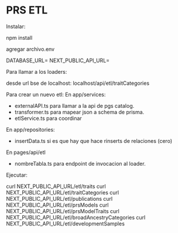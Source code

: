 # PRS ETL

Instalar:

npm install

agregar archivo.env

DATABASE_URL=
NEXT_PUBLIC_API_URL=

Para llamar a los loaders:

desde url bse de localhost:
localhost/api/etl/traitCategories



Para crear un nuevo etl:
En app/services:
- externalAPI.ts para llamar a la api de pgs catalog.
- transformer.ts para mapear json a schema de prisma.
- etlService.ts para coordinar 

En app/repositories: 
- insertData.ts si es que hay que hace rinserts de relaciones (cero)

En pages/api/etl
- nombreTabla.ts para endpoint de invocacion al loader.


Ejecutar:

curl NEXT_PUBLIC_API_URL/etl/traits
curl NEXT_PUBLIC_API_URL/etl/traitCategories
curl NEXT_PUBLIC_API_URL/etl/publications
curl NEXT_PUBLIC_API_URL/etl/prsModels
curl NEXT_PUBLIC_API_URL/etl/prsModelTraits
curl NEXT_PUBLIC_API_URL/etl/broadAncestryCategories
curl NEXT_PUBLIC_API_URL/etl/developmentSamples
